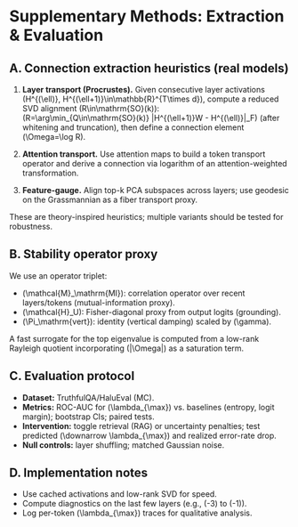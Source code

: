 # Supplementary Methods: Extraction & Evaluation

## A. Connection extraction heuristics (real models)

1. **Layer transport (Procrustes).** Given consecutive layer activations \(H^{(\ell)}, H^{(\ell+1)}\in\mathbb{R}^{T\times d}\), compute a reduced SVD alignment \(R\in\mathrm{SO}(k)\):  
\(R=\arg\min_{Q\in\mathrm{SO}(k)} \|H^{(\ell+1)}W - H^{(\ell)}\|_F\) (after whitening and truncation), then define a connection element \(\Omega=\log R\).

2. **Attention transport.** Use attention maps to build a token transport operator and derive a connection via logarithm of an attention-weighted transformation.

3. **Feature-gauge.** Align top-k PCA subspaces across layers; use geodesic on the Grassmannian as a fiber transport proxy.

These are theory-inspired heuristics; multiple variants should be tested for robustness.

## B. Stability operator proxy

We use an operator triplet:
- \(\mathcal{M}_\mathrm{MI}\): correlation operator over recent layers/tokens (mutual-information proxy).  
- \(\mathcal{H}_U\): Fisher-diagonal proxy from output logits (grounding).  
- \(\Pi_\mathrm{vert}\): identity (vertical damping) scaled by \(\gamma\).

A fast surrogate for the top eigenvalue is computed from a low-rank Rayleigh quotient incorporating \(\|\Omega\|\) as a saturation term.

## C. Evaluation protocol

- **Dataset:** TruthfulQA/HaluEval (MC).  
- **Metrics:** ROC-AUC for \(\lambda_{\max}\) vs. baselines (entropy, logit margin); bootstrap CIs; paired tests.  
- **Intervention:** toggle retrieval (RAG) or uncertainty penalties; test predicted \(\downarrow \lambda_{\max}\) and realized error-rate drop.  
- **Null controls:** layer shuffling; matched Gaussian noise.

## D. Implementation notes

- Use cached activations and low-rank SVD for speed.  
- Compute diagnostics on the last few layers (e.g., \(-3\) to \(-1\)).  
- Log per-token \(\lambda_{\max}\) traces for qualitative analysis.
